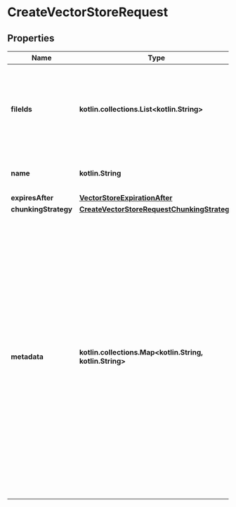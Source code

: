 
# CreateVectorStoreRequest

## Properties
| Name | Type | Description | Notes |
| ------------ | ------------- | ------------- | ------------- |
| **fileIds** | **kotlin.collections.List&lt;kotlin.String&gt;** | A list of [File](/docs/api-reference/files) IDs that the vector store should use. Useful for tools like &#x60;file_search&#x60; that can access files. |  [optional] |
| **name** | **kotlin.String** | The name of the vector store. |  [optional] |
| **expiresAfter** | [**VectorStoreExpirationAfter**](VectorStoreExpirationAfter.md) |  |  [optional] |
| **chunkingStrategy** | [**CreateVectorStoreRequestChunkingStrategy**](CreateVectorStoreRequestChunkingStrategy.md) |  |  [optional] |
| **metadata** | **kotlin.collections.Map&lt;kotlin.String, kotlin.String&gt;** | Set of 16 key-value pairs that can be attached to an object. This can be useful for storing additional information about the object in a structured format, and querying for objects via API or the dashboard.   Keys are strings with a maximum length of 64 characters. Values are strings with a maximum length of 512 characters.  |  [optional] |



